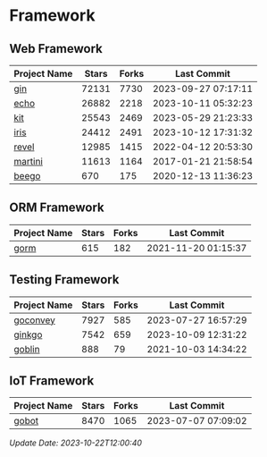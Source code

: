 # Framework

## Web Framework
| Project Name | Stars | Forks | Last Commit |
| ------------ | ----- | ----- | ----------- |
| [gin](https://github.com/gin-gonic/gin) | 72131 | 7730 | 2023-09-27 07:17:11 |
| [echo](https://github.com/labstack/echo) | 26882 | 2218 | 2023-10-11 05:32:23 |
| [kit](https://github.com/go-kit/kit) | 25543 | 2469 | 2023-05-29 21:23:33 |
| [iris](https://github.com/kataras/iris) | 24412 | 2491 | 2023-10-12 17:31:32 |
| [revel](https://github.com/revel/revel) | 12985 | 1415 | 2022-04-12 20:53:30 |
| [martini](https://github.com/go-martini/martini) | 11613 | 1164 | 2017-01-21 21:58:54 |
| [beego](https://github.com/astaxie/beego) | 670 | 175 | 2020-12-13 11:36:23 |

## ORM Framework
| Project Name | Stars | Forks | Last Commit |
| ------------ | ----- | ----- | ----------- |
| [gorm](https://github.com/jinzhu/gorm) | 615 | 182 | 2021-11-20 01:15:37 |

## Testing Framework
| Project Name | Stars | Forks | Last Commit |
| ------------ | ----- | ----- | ----------- |
| [goconvey](https://github.com/smartystreets/goconvey) | 7927 | 585 | 2023-07-27 16:57:29 |
| [ginkgo](https://github.com/onsi/ginkgo) | 7542 | 659 | 2023-10-09 12:31:22 |
| [goblin](https://github.com/franela/goblin) | 888 | 79 | 2021-10-03 14:34:22 |

## IoT Framework
| Project Name | Stars | Forks | Last Commit |
| ------------ | ----- | ----- | ----------- |
| [gobot](https://github.com/hybridgroup/gobot) | 8470 | 1065 | 2023-07-07 07:09:02 |

*Update Date: 2023-10-22T12:00:40*
